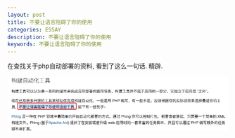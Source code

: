 ```yaml
---
layout: post
title: 不要让语言阻碍了你的使用
categories: ESSAY
description: 不要让语言阻碍了你的使用
keywords: 不要让语言阻碍了你的使用
---
```



在查找关于php自动部署的资料, 看到了这么一句话. 精辟.


![](/images/posts/14996743272349.jpg)



